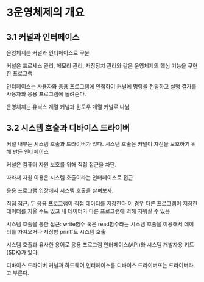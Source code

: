 # 3운영체제의 개요

## 3.1 커널과 인터페이스

운영체제는 커널과 인터페이스로 구분

커널은 프로세스 관리, 메모리 관리, 저장장치 관리와 같은 운영체제의 핵심 기능을 구현한 프로그램

인터페이스는 사용자와 응용 프로그램에 인접하여 커널에 명령을 전달하고 실행 결가를 사용자와 응용 프로그램에 돌려준다.

운영체제는 유닉스 계열 커널과 윈도우 계열 커널로 나뉨

## 3.2 시스템 호출과 디바이스 드라이버

커널 내부는 시스템 호출과 드라이버가 있다.
시스템 호출은 커널이 자신을 보호하기 위해 만든 인터페이스

커널은 컴퓨터 자원 보호를 위해 직접 접근을 차단.

따라서 자원 이용은 시스템 호출이라는 인터페이스로 접근

응용 프로그램 입장에서 시스템 호출을 살펴보자.

직접 접근: 두 응용 프로그램이 직접 데이터를 저장한다 이 경우 다른 프로그램이 저장한 데이터를 지울 수도 있고 내 데이터가 다른 프로그램에 의해 지워질 수 있음

시스템 호출을 통한 접근: write함수 혹은 read함수라는 시스템 호출을 이용해서 데이터를 가져오거나 저장함 printf도 시스템 호출

시스템 호출과 유사한 용어로 응용 프로그램 인터페이스(API)와 시스템 개발자용 키트(SDK)가 있다.

디바이스 드라이버
커널과 하드웨어 인터페이스를 디바이스 드라이버또는 드라이버라고 부른다.
